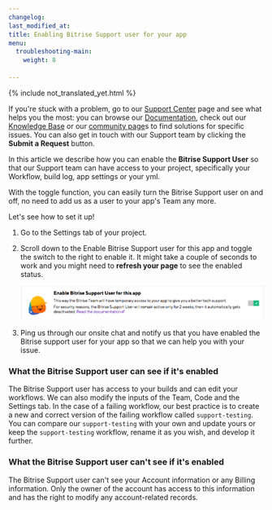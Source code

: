 ```yaml
---
changelog: 
last_modified_at: 
title: Enabling Bitrise Support user for your app
menu:
  troubleshooting-main:
    weight: 8

---
```

{% include not_translated_yet.html %}

If you're stuck with a problem, go to our [Support Center](https://bitrise.zendesk.com/hc/en-us) page and see what helps you the most: you can browse our [Documentation](https://devcenter.bitrise.io/), check out our [Knowledge Base](https://bitrise.zendesk.com/hc/en-us/categories/360000108597-Knowledge-Data-Base-) or our [community page](https://discuss.bitrise.io/)s to find solutions for specific issues. You can also get in touch with our Support team by clicking the **Submit a Request** button.

In this article we describe how you can enable the **Bitrise Support User** so that our Support team can have access to your project, specifically your Workflow, build log, app settings or your yml.

With the toggle function, you can easily turn the Bitrise Support user on and off, no need to add us as a user to your app's Team any more.

Let's see how to set it up!

1. Go to the Settings tab of your project.
2. Scroll down to the Enable Bitrise Support user for this app and toggle the switch to the right to enable it.
   It might take a couple of seconds to work and you might need to **refresh your page** to see the enabled status.

   ![{{ page.title }}](/img/bitrise-support-user.png)
3. Ping us through our onsite chat and notify us that you have enabled the Bitrise support user for your app so that we can help you with your issue.

### What the Bitrise Support user can see if it's enabled

The Bitrise Support user has access to your builds and can edit your workflows. We can also modify the inputs of the Team, Code and the Settings tab. In the case of a failing workflow, our best practice is to create a new and correct version of the failing workflow called `support-testing`. You can compare our `support-testing` with your own and update yours or keep the `support-testing` workflow, rename it as you wish, and develop it further.

### What the Bitrise Support user can't see if it's enabled

The Bitrise Support user can't see your Account information or any Billing information. Only the owner of the account has access to this information and has the right to modify any account-related records.